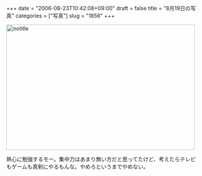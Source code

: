 +++
date = "2006-08-23T10:42:08+09:00"
draft = false
title = "8月19日の写真"
categories = ["写真"]
slug = "1856"
+++

<a href="http://www.flickr.com/photos/h-b-k-r/222480963/" title="Photo Sharing"><img src="http://static.flickr.com/69/222480963_beaba02564.jpg" width="500" height="334" alt="notitle" /></a>
<div class="pinfo">熱心に勉強するモー。集中力はあまり無い方だと思ってたけど、考えたらテレビもゲームも真剣にやるもんな。やめろというまでやめない。</div>
